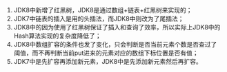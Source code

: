 1. JDK8中新增了红黑树，JDK8是通过数组+链表+红黑树来实现的；
2. JDK7中链表的插入是用的头插法，而JDK8中则改为了尾插法；
3. JDK8中的因为使用了红黑树保证了插入和查询了效率，所以实际上JDK8中的Hash算法实现的复杂度降低了；
4. JDK8中数组扩容的条件也发了变化，只会判断是否当前元素个数是否查过了阈值，而不再判断当前put进来的元素对应的数组下标位置是否有值；
5. JDK7中是先扩容再添加新元素，JDK8中是先添加新元素然后再扩容。
